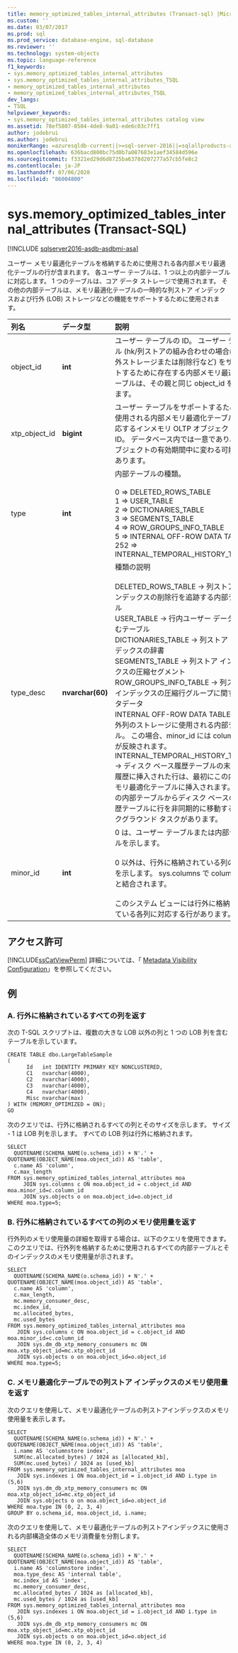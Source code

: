 ```yaml
---
title: memory_optimized_tables_internal_attributes (Transact-sql) |Microsoft Docs
ms.custom: ''
ms.date: 03/07/2017
ms.prod: sql
ms.prod_service: database-engine, sql-database
ms.reviewer: ''
ms.technology: system-objects
ms.topic: language-reference
f1_keywords:
- sys.memory_optimized_tables_internal_attributes
- sys.memory_optimized_tables_internal_attributes_TSQL
- memory_optimized_tables_internal_attributes
- memory_optimized_tables_internal_attributes_TSQL
dev_langs:
- TSQL
helpviewer_keywords:
- sys.memory_optimized_tables_internal_attributes catalog view
ms.assetid: 78ef5807-0504-4de8-9a01-ede6c03c7ff1
author: jodebrui
ms.author: jodebrui
monikerRange: =azuresqldb-current||>=sql-server-2016||=sqlallproducts-allversions||>=sql-server-linux-2017||=azuresqldb-mi-current
ms.openlocfilehash: 636bacd800bc75d0b7a087683e1aef34584d596e
ms.sourcegitcommit: f3321ed29d6d8725ba6378d207277a57cb5fe8c2
ms.contentlocale: ja-JP
ms.lasthandoff: 07/06/2020
ms.locfileid: "86004800"
---
```

# <a name="sysmemory_optimized_tables_internal_attributes-transact-sql"></a>sys.memory_optimized_tables_internal_attributes (Transact-SQL)
[!INCLUDE [sqlserver2016-asdb-asdbmi-asa](../../includes/applies-to-version/sqlserver2016-asdb-asdbmi-asa.md)]

ユーザー メモリ最適化テーブルを格納するために使用される各内部メモリ最適化テーブルの行が含まれます。 各ユーザー テーブルは、1 つ以上の内部テーブルに対応します。 1 つのテーブルは、コア データ ストレージで使用されます。 その他の内部テーブルは、メモリ最適化テーブルの一時的な列ストア インデックスおよび行外 (LOB) ストレージなどの機能をサポートするために使用されます。
 
| 列名  | データ型  | 説明 |
| :------ |:----------| :-----|
|object_id  |**int**|       ユーザー テーブルの ID。 ユーザー テーブル (hk/列ストアの組み合わせの場合は行外ストレージまたは削除行など) をサポートするために存在する内部メモリ最適化テーブルは、その親と同じ object_id を持ちます。 |
|xtp_object_id  |**bigint**|    ユーザー テーブルをサポートするために使用される内部メモリ最適化テーブルに対応するインメモリ OLTP オブジェクト ID。 データベース内では一意であり、オブジェクトの有効期間中に変わる可能性があります。 
|type|  **int** |   内部テーブルの種類。<br/><br/> 0 => DELETED_ROWS_TABLE <br/> 1 => USER_TABLE <br/> 2 => DICTIONARIES_TABLE<br/>3 => SEGMENTS_TABLE<br/>4 => ROW_GROUPS_INFO_TABLE<br/>5 => INTERNAL OFF-ROW DATA TABLE<br/>252 => INTERNAL_TEMPORAL_HISTORY_TABLE | 
|type_desc| **nvarchar(60)**|   種類の説明<br/><br/>DELETED_ROWS_TABLE -> 列ストア インデックスの削除行を追跡する内部テーブル<br/>USER_TABLE -> 行内ユーザー データを含むテーブル<br/>DICTIONARIES_TABLE -> 列ストア インデックスの辞書<br/>SEGMENTS_TABLE -> 列ストア インデックスの圧縮セグメント<br/>ROW_GROUPS_INFO_TABLE -> 列ストア インデックスの圧縮行グループに関するメタデータ<br/>INTERNAL OFF-ROW DATA TABLE -> 行外列のストレージに使用される内部テーブル。 この場合、minor_id には column_id が反映されます。<br/>INTERNAL_TEMPORAL_HISTORY_TABLE -> ディスク ベース履歴テーブルの末尾。 履歴に挿入された行は、最初にこの内部メモリ最適化テーブルに挿入されます。 この内部テーブルからディスク ベースの履歴テーブルに行を非同期的に移動するバックグラウンド タスクがあります。 |
|minor_id|  **int**|    0 は、ユーザー テーブルまたは内部テーブルを示します。<br/><br/>0 以外は、行外に格納されている列の ID を示します。 sys.columns で column_id と結合されます。<br/><br/>このシステム ビューには行外に格納されている各列に対応する行があります。|

## <a name="permissions"></a>アクセス許可  
 [!INCLUDE[ssCatViewPerm](../../includes/sscatviewperm-md.md)] 詳細については、「 [Metadata Visibility Configuration](../../relational-databases/security/metadata-visibility-configuration.md)」を参照してください。  
  
## <a name="examples"></a>例  
  
### <a name="a-returning-all-columns-that-are-stored-off-row"></a>A. 行外に格納されているすべての列を返す

次の T-SQL スクリプトは、複数の大きな LOB 以外の列と 1 つの LOB 列を含むテーブルを示しています。

```Transact-SQL
CREATE TABLE dbo.LargeTableSample
(
      Id   int IDENTITY PRIMARY KEY NONCLUSTERED,
      C1   nvarchar(4000),
      C2   nvarchar(4000),
      C3   nvarchar(4000),
      C4   nvarchar(4000),
      Misc nvarchar(max)
) WITH (MEMORY_OPTIMIZED = ON);
GO
```

次のクエリでは、行外に格納されるすべての列とそのサイズを示します。 サイズ - 1 は LOB 列を示します。 すべての LOB 列は行外に格納されます。

```Transact-SQL
SELECT 
  QUOTENAME(SCHEMA_NAME(o.schema_id)) + N'.' + QUOTENAME(OBJECT_NAME(moa.object_id)) AS 'table', 
  c.name AS 'column', 
  c.max_length
FROM sys.memory_optimized_tables_internal_attributes moa
     JOIN sys.columns c ON moa.object_id = c.object_id AND moa.minor_id=c.column_id
     JOIN sys.objects o on moa.object_id=o.object_id 
WHERE moa.type=5;
```

### <a name="b-returning-memory-consumption-of-all-columns-that-are-stored-off-row"></a>B. 行外に格納されているすべての列のメモリ使用量を返す

行外列のメモリ使用量の詳細を取得する場合は、以下のクエリを使用できます。このクエリでは、行外列を格納するために使用されるすべての内部テーブルとそのインデックスのメモリ使用量が示されます。

```Transact-SQL
SELECT
  QUOTENAME(SCHEMA_NAME(o.schema_id)) + N'.' + QUOTENAME(OBJECT_NAME(moa.object_id)) AS 'table',
  c.name AS 'column',
  c.max_length,
  mc.memory_consumer_desc,
  mc.index_id,
  mc.allocated_bytes,
  mc.used_bytes
FROM sys.memory_optimized_tables_internal_attributes moa
   JOIN sys.columns c ON moa.object_id = c.object_id AND moa.minor_id=c.column_id
   JOIN sys.dm_db_xtp_memory_consumers mc ON moa.xtp_object_id=mc.xtp_object_id
   JOIN sys.objects o on moa.object_id=o.object_id 
WHERE moa.type=5;
```

### <a name="c-returning-memory-consumption-of-columnstore-indexes-on-memory-optimized-tables"></a>C. メモリ最適化テーブルでの列ストア インデックスのメモリ使用量を返す

次のクエリを使用して、メモリ最適化テーブルの列ストアインデックスのメモリ使用量を表示します。

```Transact-SQL
SELECT
  QUOTENAME(SCHEMA_NAME(o.schema_id)) + N'.' + QUOTENAME(OBJECT_NAME(moa.object_id)) AS 'table',
  i.name AS 'columnstore index',
  SUM(mc.allocated_bytes) / 1024 as [allocated_kb],
  SUM(mc.used_bytes) / 1024 as [used_kb]
FROM sys.memory_optimized_tables_internal_attributes moa
   JOIN sys.indexes i ON moa.object_id = i.object_id AND i.type in (5,6)
   JOIN sys.dm_db_xtp_memory_consumers mc ON moa.xtp_object_id=mc.xtp_object_id
   JOIN sys.objects o on moa.object_id=o.object_id
WHERE moa.type IN (0, 2, 3, 4)
GROUP BY o.schema_id, moa.object_id, i.name;
```

次のクエリを使用して、メモリ最適化テーブルの列ストアインデックスに使用される内部構造全体のメモリ消費量を分割します。

```Transact-SQL
SELECT
  QUOTENAME(SCHEMA_NAME(o.schema_id)) + N'.' + QUOTENAME(OBJECT_NAME(moa.object_id)) AS 'table',
  i.name AS 'columnstore index',
  moa.type_desc AS 'internal table',
  mc.index_id AS 'index',
  mc.memory_consumer_desc,
  mc.allocated_bytes / 1024 as [allocated_kb],
  mc.used_bytes / 1024 as [used_kb]
FROM sys.memory_optimized_tables_internal_attributes moa
   JOIN sys.indexes i ON moa.object_id = i.object_id AND i.type in (5,6)
   JOIN sys.dm_db_xtp_memory_consumers mc ON moa.xtp_object_id=mc.xtp_object_id
   JOIN sys.objects o on moa.object_id=o.object_id
WHERE moa.type IN (0, 2, 3, 4)
```


